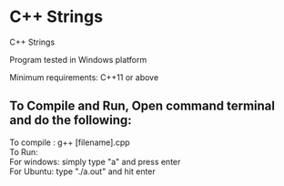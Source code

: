 # C++ Strings
C++ Strings </br>

Program tested in Windows platform  </br>

Minimum requirements: C++11 or above  </br>

## To Compile and Run, Open command terminal and do the following:
To compile : g++ [filename].cpp </br>
To Run: </br>
For windows: simply type "a" and press enter  </br>
For Ubuntu: type "./a.out" and hit enter  </br>
